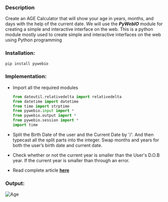 ### Description
Create an AGE Calculator that will show your age in years, months, and days with the help of the current date. We will use the ***PyWebIO*** module for creating a simple and interactive interface on the web. This is a python module mostly used to create simple and interactive interfaces on the web using Python programming

### Installation: 
```python
pip install pywebio
```

### Implementation: 

- Import all the required modules

  ```python
  from dateutil.relativedelta import relativedelta
  from datetime import datetime
  from time import strptime
  from pywebio.input import *
  from pywebio.output import *
  from pywebio.session import *
  import time
  ```
- Split the Birth Date of the user and the Current Date by '/'. And then typecast all the split parts into the integer. Swap months and years for both the user’s birth date and current date.
- Check whether or not the current year is smaller than the User's D.O.B year. If the current year is smaller than through an error.
- Read complete article [**here**](https://www.geeksforgeeks.org/how-to-create-age-calculator-web-app-pywebio-in-python/)

### Output:
![Age](https://user-images.githubusercontent.com/69134468/127765696-853444c4-6790-48f6-9f26-3f1c5be247ae.gif)
